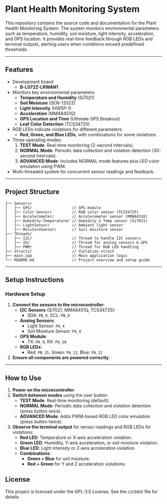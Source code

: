# Plant Health Monitoring System

This repository contains the source code and documentation for the Plant Health Monitoring System. The system monitors environmental parameters such as temperature, humidity, soil moisture, light intensity, acceleration, and GPS location. It provides real-time feedback through RGB LEDs and terminal outputs, alerting users when conditions exceed predefined thresholds.

---

## Features
- Development board:
  - **B-L072Z-LRWAN1**
- Monitors key environmental parameters:
  - **Temperature and Humidity** (Si7021)
  - **Soil Moisture** (SEN-13322)
  - **Light Intensity** (HW5P-1)
  - **Acceleration** (MMA8451Q)
  - **GPS Location and Time** (Ultimate GPS Breakout)
  - **Leaf Color Detection** (TCS34725)
- RGB LEDs indicate violations for different parameters:
  - **Red, Green, and Blue LEDs**, with combinations for some violations.
- Three operating modes:
  1. **TEST Mode**: Real-time monitoring (2-second intervals).
  2. **NORMAL Mode**: Periodic data collection and violation detection (30-second intervals).
  3. **ADVANCED Mode**: Includes NORMAL mode features plus LED color emulation using PWM.
- Multi-threaded system for concurrent sensor readings and feedback.

---

## Project Structure

```plaintext
├── Sensors/
│   ├── GPS/                  // GPS module
│   ├── Color-Sensor/         // RGB color sensor (TCS34725)
│   ├── Accelerometer/        // Accelerometer sensor (MMA8451Q)
│   ├── Humidity-Temperature/ // Humidity & Temp sensor (Si7021)
│   ├── LightSensor/          // Ambient light sensor
│   ├── MoistureSensor/       // Soil moisture sensor
├── Threads/
│   ├── I2C/                  // Thread to handle I2C sensors
│   ├── IO/                   // Thread for analog sensors & GPS
│   ├── PWM/                  // Thread for RGB LED handling
├── Structs/                  // Violation struct
├── main.cpp                  // Main application logic
└── README.md                 // Project overview and setup guide
```

---

## Setup Instructions

### Hardware Setup

1. **Connect the sensors to the microcontroller**:
   - **I2C Sensors** (Si7021, MMA8451Q, TCS34725):
     - SDA: `PB_9`, SCL: `PB_8`
   - **Analog Sensors**:
     - Light Sensor: `PA_4`
     - Soil Moisture Sensor: `PA_0`
   - **GPS Module**:
     - TX: `PA_9`, RX: `PA_10`
   - **RGB LEDs**:
     - Red: `PB_15`, Green: `PA_12`, Blue: `PA_11`
2. **Ensure all components are powered correctly**.

---

## How to Use

1. **Power on the microcontroller**.
2. **Switch between modes** using the user button:
   - **TEST Mode**: Real-time monitoring (default).
   - **NORMAL Mode**: Periodic data collection and violation detection (press button once).
   - **ADVANCED Mode**: Adds PWM-based RGB LED color emulation (press button twice).
3. **Observe the terminal output** for sensor readings and RGB LEDs for violations:
   - **Red LED**: Temperature or X-axis acceleration violation.
   - **Green LED**: Humidity, Y-axis acceleration, or soil moisture violation.
   - **Blue LED**: Light intensity or Z-axis acceleration violation.
   - **Combinations**:
     - **Green + Blue** for soil moisture.
     - **Red + Green** for Y and Z acceleration violations. 

## License
This project is licensed under the GPL-3.0 License. See the `LICENSE` file for details.
